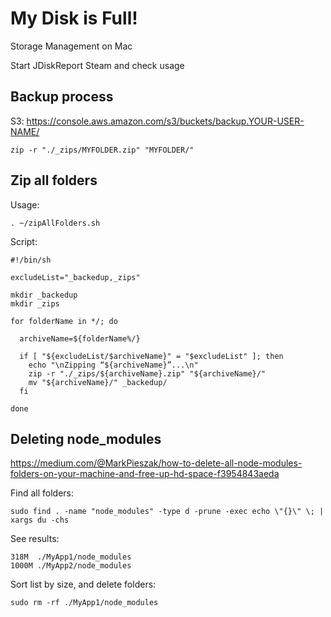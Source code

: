# My Disk is Full!

Storage Management on Mac

Start JDiskReport
Steam and check usage


## Backup process

S3: https://console.aws.amazon.com/s3/buckets/backup.YOUR-USER-NAME/

    zip -r "./_zips/MYFOLDER.zip" "MYFOLDER/"

## Zip all folders

Usage:

	. ~/zipAllFolders.sh

Script:

    #!/bin/sh

    excludeList="_backedup,_zips"

    mkdir _backedup
    mkdir _zips

    for folderName in */; do

      archiveName=${folderName%/}

      if [ "${excludeList/$archiveName}" = "$excludeList" ]; then
        echo "\nZipping “${archiveName}”...\n"
        zip -r "./_zips/${archiveName}.zip" "${archiveName}/"
        mv "${archiveName}/" _backedup/
      fi

    done


## Deleting node_modules

https://medium.com/@MarkPieszak/how-to-delete-all-node-modules-folders-on-your-machine-and-free-up-hd-space-f3954843aeda

Find all folders:

    sudo find . -name "node_modules" -type d -prune -exec echo \"{}\" \; | xargs du -chs

See results:

    318M  ./MyApp1/node_modules
    1000M ./MyApp2/node_modules

Sort list by size, and delete folders:

    sudo rm -rf ./MyApp1/node_modules

